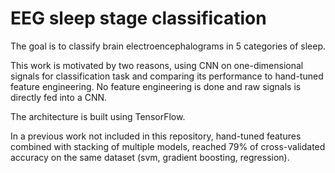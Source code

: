 # EEG sleep stage classification

The goal is to classify brain electroencephalograms in 5 categories of sleep.

This work is motivated by two reasons, using CNN on one-dimensional signals for
classification task and comparing its performance to hand-tuned feature
engineering. No feature engineering is done and raw signals is directly fed into a CNN.

The architecture is built using TensorFlow.

In a previous work not included in this repository, hand-tuned features
combined with stacking of multiple models, reached 79% of cross-validated
accuracy on the same dataset (svm, gradient boosting, regression).
